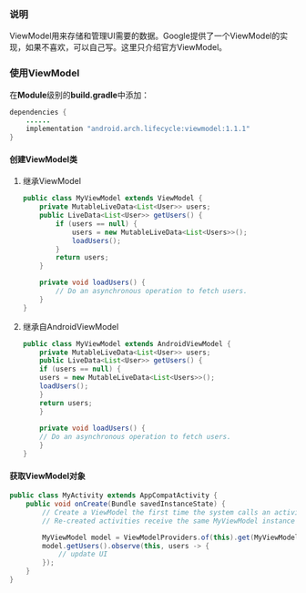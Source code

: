 ### 说明
ViewModel用来存储和管理UI需要的数据。Google提供了一个ViewModel的实现，如果不喜欢，可以自己写。这里只介绍官方ViewModel。

### 使用ViewModel
在**Module**级别的**build.gradle**中添加：

```java
dependencies {
    ......
    implementation "android.arch.lifecycle:viewmodel:1.1.1"
}
```

#### 创建ViewModel类

1. 继承ViewModel

    ```java
    public class MyViewModel extends ViewModel {
        private MutableLiveData<List<User>> users;
        public LiveData<List<User>> getUsers() {
            if (users == null) {
                users = new MutableLiveData<List<Users>>();
                loadUsers();
            }
            return users;
        }
    
        private void loadUsers() {
            // Do an asynchronous operation to fetch users.
        }
    }
    ```

2. 继承自AndroidViewModel

    ```java
    public class MyViewModel extends AndroidViewModel {
        private MutableLiveData<List<User>> users;
        public LiveData<List<User>> getUsers() {
        if (users == null) {
        users = new MutableLiveData<List<Users>>();
        loadUsers();
        }
        return users;
        }
        
        private void loadUsers() {
        // Do an asynchronous operation to fetch users.
        }
    }
    ```
    
#### 获取ViewModel对象

```java
public class MyActivity extends AppCompatActivity {
    public void onCreate(Bundle savedInstanceState) {
        // Create a ViewModel the first time the system calls an activity's onCreate() method.
        // Re-created activities receive the same MyViewModel instance created by the first activity.

        MyViewModel model = ViewModelProviders.of(this).get(MyViewModel.class);
        model.getUsers().observe(this, users -> {
            // update UI
        });
    }
}
```